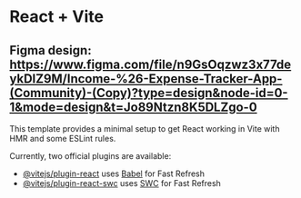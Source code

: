 # React + Vite

## Figma design: https://www.figma.com/file/n9GsOqzwz3x77deykDIZ9M/Income-%26-Expense-Tracker-App-(Community)-(Copy)?type=design&node-id=0-1&mode=design&t=Jo89Ntzn8K5DLZgo-0

This template provides a minimal setup to get React working in Vite with HMR and some ESLint rules.

Currently, two official plugins are available:

- [@vitejs/plugin-react](https://github.com/vitejs/vite-plugin-react/blob/main/packages/plugin-react/README.md) uses [Babel](https://babeljs.io/) for Fast Refresh
- [@vitejs/plugin-react-swc](https://github.com/vitejs/vite-plugin-react-swc) uses [SWC](https://swc.rs/) for Fast Refresh

